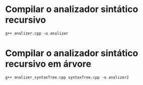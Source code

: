 # Compilar o analizador sintático recursivo

    g++ analizer.cpp -o analizer

# Compilar o analizador sintático recursivo em árvore

    g++ analizer_syntaxTree.cpp syntaxTree.cpp -o analizer2

